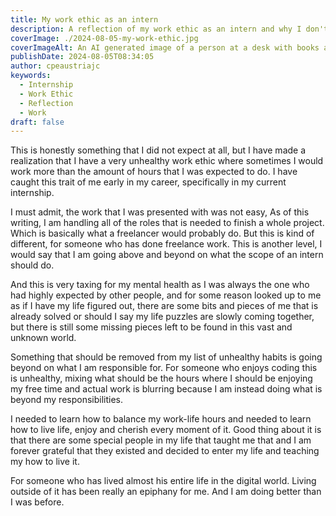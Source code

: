 ```yaml
---
title: My work ethic as an intern
description: A reflection of my work ethic as an intern and why I don't believe that it is something that shouldn't be copied
coverImage: ./2024-08-05-my-work-ethic.jpg
coverImageAlt: An AI generated image of a person at a desk with books and crumpled paper, their face pixelated, with a glowing globe graphic and a backdrop of brick walls and binary code streams.
publishDate: 2024-08-05T08:34:05
author: cpeaustriajc
keywords:
  - Internship
  - Work Ethic
  - Reflection
  - Work
draft: false
---
```


This is honestly something that I did not expect at all, but I have made a
realization that I have a very unhealthy work ethic where sometimes I would
work more than the amount of hours that I was expected to do. I have caught
this trait of me early in my career, specifically in my current internship.

I must admit, the work that I was presented with was not easy, As of this
writing, I am handling all of the roles that is needed to finish a whole
project. Which is basically what a freelancer would probably do. But this
is kind of different, for someone who has done freelance work. This is
another level, I would say that I am going above and beyond on what the
scope of an intern should do.

And this is very taxing for my mental health as I was always the one who
had highly expected by other people, and for some reason looked up to me
as if I have my life figured out, there are some bits and pieces of me
that is already solved or should I say my life puzzles are slowly coming
together, but there is still some missing pieces left to be found in this
vast and unknown world.

Something that should be removed from my list of unhealthy habits is
going beyond on what I am responsible for. For someone who enjoys coding
this is unhealthy, mixing what should be the hours where I should be
enjoying my free time and actual work is blurring because I am instead
doing what is beyond my responsibilities.

I needed to learn how to balance my work-life hours and needed to learn
how to live life, enjoy and cherish every moment of it. Good thing about
it is that there are some special people in my life that taught me that
and I am forever grateful that they existed and decided to enter my life
and teaching my how to live it.

For someone who has lived almost his entire life in the digital world.
Living outside of it has been really an epiphany for me. And I am doing
better than I was before.
